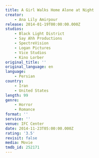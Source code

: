 ```yaml
---
title: A Girl Walks Home Alone at Night
creator:
    - Ana Lily Amirpour
release: 2014-01-19T00:00:00.000Z
studios:
    - Black Light District
    - Say Ahh Productions
    - SpectreVision
    - Logan Pictures
    - Vice Studios
    - Kino Lorber
original_title: ''
original_language: en
language:
    - Persian
country:
    - Iran
    - United States
length: 99
genre:
    - Horror
    - Romance
format: ''
service: ''
venue: IFC Center
date: 2014-11-23T05:00:00.000Z
rating: '3.5'
revisit: false
media: Movie
tmdb_id: 252171
---
```



